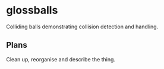 glossballs
==========

Colliding balls demonstrating collision detection and handling.


## Plans

Clean up, reorganise and describe the thing.
